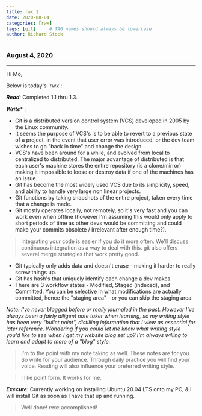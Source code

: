 ```yaml
---
title: rwx 1
date: 2020-08-04
categories: [rwx]
tags: [git]     # TAG names should always be lowercase
author: Richard Stock
---
```


### August 4, 2020
---

Hi Mo,

Below is today's 'rwx':

***Read***:  Completed 1.1 thru 1.3.

***Write****
:  

- Git is a distributed version control system (VCS) developed in 2005 by the Linux community.  
- It seems the purpose of VCS's is to be able to revert to a previous state of a project, in the event that user error was introduced, or the dev team wishes to go "back in time" and change the design.
- VCS's have been around for a while, and evolved from local to centralized to distributed.  The major advantage of distributed is that each user's machine stores the entire repository (is a clone/mirror) making it impossible to loose or destroy data if one of the machines has an issue.
- Git has become the most widely used VCS due to its simplicity, speed, and ability to handle very large non linear projects.
- Git functions by taking snapshots of the entire project, taken every time that a change is made.  
- Git mostly operates locally, not remotely, so it's very fast and you can work even when offline (however I'm assuming this would only apply to short periods of time as other devs would be committing and could make your commits obsolete / irrelevant after enough time?).

> Integrating your code is easier if you do it more often. We'll discuss continuous integration as a way to deal with this. git also offers several merge strategies that work pretty good.

- Git typically only adds data and doesn't erase - making it harder to really screw things up.
- Git has hash's that uniquely identify each change a dev makes.
- There are 3 workflow states - Modified, Staged (indexed), and Committed.  You can be selective in what modifications are actually committed, hence the "staging area" - or you can skip the staging area.

*Note:  I've never blogged before or really journaled in the past.  However I've always been a fairly diligent note taker when
learning, so my writing style has been very "bullet point", distilling information that I view as essential for later
reference.  Wondering if you could let me know what writing style you'd like to see when I get my website blog set up?  I'm
always willing to learn and adapt to more of a "blog" style.*

> I'm to the point with my note taking as well. These notes are for you. So write for your audience. Through daily practice you will find your voice. Reading will also influence your preferred writing style.

> I like point form. It works for me.
 
***Execute***:  Currently working on installing Ubuntu 20.04 LTS onto my PC, & I will install Git as soon as I have that up and running.

> Well done! rwx: accomplished!